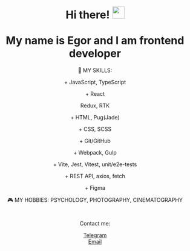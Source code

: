 <div align="center">
<h1>Hi there! <a href="" target="_blank"></a> 
<img src="https://github.com/blackcater/blackcater/raw/main/images/Hi.gif" height="32"/>
</br></br>My name is Egor and I am frontend developer
</h1>

<p>💪 MY SKILLS:</p>
<p>+ JavaScript, TypeScript</p>
<p>+ React</p>
<p>Redux, RTK</p>
<p>+ HTML, Pug(Jade)</p>
<p>+ CSS, SCSS</p>
<p>+ Git/GitHub</p>
<p>+ Webpack, Gulp</p>
<p>+ Vite, Jest, Vitest, unit/e2e-tests</p>
<p>+ REST API, axios, fetch</p>
<p>+ Figma</p>

<p>🎮 MY HOBBIES: PSYCHOLOGY, PHOTOGRAPHY, CINEMATOGRAPHY</p>
<!-- <p>📝 <a href="https://egor-pestov.notion.site/Resume-e820d01934554dd884f2867dd58006f1?pvs=4" target="_blank">My CV on English </a> </p>
<p>or</p>
<p>📝 <a href="https://egor-pestov.notion.site/6fc8b3614bd54e09b0c386c92e8b9ef9?pvs=4" target="_blank">My CV on Russian </a> </p> -->

<h1></h1>
<p>Contact me:</p>

<a href="http://t.me/George_P_42">Telegram</a></br>
<a href="mailto:egorpestov042@gmail.com">Email</a>

</div>
